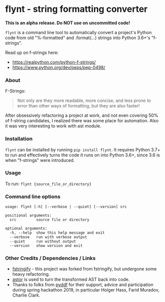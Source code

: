 # flynt - string formatting converter

**This is an alpha release. Do NOT use on uncommitted code!**

`flynt` is a command line tool to automatically convert a project's Python code from old "%-formatted" and .format(...) strings into Python 3.6+'s "f-strings".

Read up on f-strings here: 
- https://realpython.com/python-f-strings/
- https://www.python.org/dev/peps/pep-0498/

### About

F-Strings:

> Not only are they more readable, more concise, and less prone to error than other ways of formatting, but they are also faster!

After obsessively refactoring a project at work, and not even covering 50% of f-string candidates, I realized there was some place for automation. Also it was very interesting to work with ast module. 

### Installation

`flynt` can be installed by running `pip install flynt`.  It requires
Python 3.7+ to run and effectively turns the code it runs on into Python 3.6+,
since 3.6 is when "f-strings" were introduced.


### Usage

To run: `flynt {source_file_or_directory}`


### Command line options
```
usage: flynt [-h] [--verbose | --quiet] [--version] src

positional arguments:
  src         source file or directory

optional arguments:
  -h, --help  show this help message and exit
  --verbose   run with verbose output
  --quiet     run without output
  --version   show version and exit

```

### Other Credits / Dependencies / Links

- [fstringify](https://github.com/jacktasia/fstringify) - this project was forked from fstringify, but undergone some heavy refactoring.
- [astor](https://github.com/berkerpeksag/astor) is used to turn the transformed AST back into code.
- Thanks to folks from [pyddf](https://www.pyddf.de/) for their support, advice and participation during spring hackathon 2019, in particular Holger Hass, Farid Muradov, Charlie Clark.
